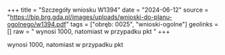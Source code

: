 +++
title = "Szczegóły wniosku W1394"
date = "2024-06-12"
source = "https://bip.brg.gda.pl/images/uploads/wnioski-do-planu-ogolnego/w1394.pdf"
tags = ["obręb: 0025", "wnioski-ogolne"]
geolinks = []
raw = " wynosi 1000, natomiast w przypadku pkt "
+++

 wynosi 1000, natomiast w przypadku pkt 


